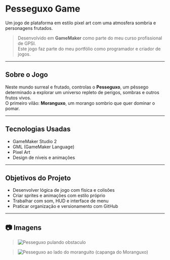 # Pesseguxo Game

Um jogo de plataforma em estilo pixel art com uma atmosfera sombria e personagens frutados.

> Desenvolvido em **GameMaker** como parte do meu curso profissional de GPSI.  
> Este jogo faz parte do meu portfólio como programador e criador de jogos.

---

##  Sobre o Jogo

Neste mundo surreal e frutado, controlas o **Pesseguxo**, um pêssego determinado a explorar um universo repleto de perigos, sombras e outros frutos vivos.  
O primeiro vilão: **Moranguxo**, um morango sombrio que quer dominar o pomar.

---

## Tecnologias Usadas

- GameMaker Studio 2
- GML (GameMaker Language)
- Pixel Art
- Design de níveis e animações

---

## Objetivos do Projeto

- Desenvolver lógica de jogo com física e colisões
- Criar sprites e animações com estilo próprio
- Trabalhar com som, HUD e interface de menu
- Praticar organização e versionamento com GitHub

---

## 📷 Imagens

> ![Pesseguxo pulando obstaculo](https://github.com/user-attachments/assets/e213f3bf-e44a-41fa-8baa-03e47eff1b39)

> ![Pesseguxo ao lado do moranguito (capanga do Moranguxo)](https://github.com/user-attachments/assets/f75c8b96-6c1b-4bf0-a941-9a9b00eb7d63)

